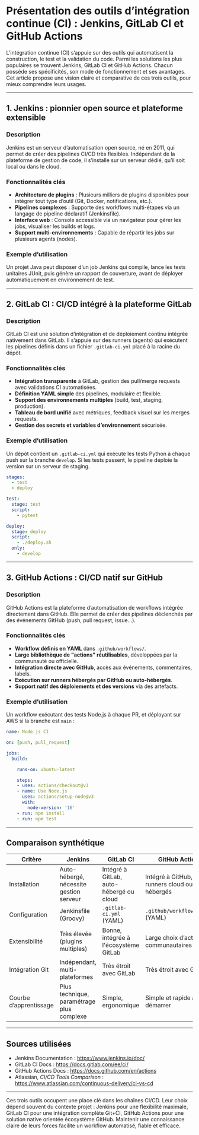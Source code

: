 # Présentation des outils d’intégration continue (CI) : Jenkins, GitLab CI et GitHub Actions

L’intégration continue (CI) s’appuie sur des outils qui automatisent la construction, le test et la validation du code. Parmi les solutions les plus populaires se trouvent Jenkins, GitLab CI et GitHub Actions. Chacun possède ses spécificités, son mode de fonctionnement et ses avantages. Cet article propose une vision claire et comparative de ces trois outils, pour mieux comprendre leurs usages.

---

## 1. Jenkins : pionnier open source et plateforme extensible

### Description

Jenkins est un serveur d’automatisation open source, né en 2011, qui permet de créer des pipelines CI/CD très flexibles. Indépendant de la plateforme de gestion de code, il s’installe sur un serveur dédié, qu’il soit local ou dans le cloud.

### Fonctionnalités clés

- **Architecture de plugins** : Plusieurs milliers de plugins disponibles pour intégrer tout type d’outil (Git, Docker, notifications, etc.).  
- **Pipelines complexes** : Supporte des workflows multi-étapes via un langage de pipeline déclaratif (Jenkinsfile).  
- **Interface web** : Console accessible via un navigateur pour gérer les jobs, visualiser les builds et logs.  
- **Support multi-environnements** : Capable de répartir les jobs sur plusieurs agents (nodes).

### Exemple d’utilisation

Un projet Java peut disposer d’un job Jenkins qui compile, lance les tests unitaires JUnit, puis génère un rapport de couverture, avant de déployer automatiquement en environnement de test.

---

## 2. GitLab CI : CI/CD intégré à la plateforme GitLab

### Description

GitLab CI est une solution d’intégration et de déploiement continu intégrée nativement dans GitLab. Il s’appuie sur des runners (agents) qui exécutent les pipelines définis dans un fichier `.gitlab-ci.yml` placé à la racine du dépôt.

### Fonctionnalités clés

- **Intégration transparente** à GitLab, gestion des pull/merge requests avec validations CI automatisées.  
- **Définition YAML simple** des pipelines, modulaire et flexible.  
- **Support des environnements multiples** (build, test, staging, production).  
- **Tableau de bord unifié** avec métriques, feedback visuel sur les merges requests.  
- **Gestion des secrets et variables d’environnement** sécurisée.

### Exemple d’utilisation

Un dépôt contient un `.gitlab-ci.yml` qui exécute les tests Python à chaque push sur la branche `develop`. Si les tests passent, le pipeline déploie la version sur un serveur de staging.

```yaml
stages:
  - test
  - deploy

test:
  stage: test
  script:
    - pytest

deploy:
  stage: deploy
  script:
    - ./deploy.sh
  only:
    - develop
```

---

## 3. GitHub Actions : CI/CD natif sur GitHub

### Description

GitHub Actions est la plateforme d’automatisation de workflows intégrée directement dans GitHub. Elle permet de créer des pipelines déclenchés par des événements GitHub (push, pull request, issue…).

### Fonctionnalités clés

- **Workflow définis en YAML** dans `.github/workflows/`.  
- **Large bibliothèque de "actions" réutilisables**, développées par la communauté ou officielle.  
- **Intégration directe avec GitHub**, accès aux événements, commentaires, labels.  
- **Exécution sur runners hébergés par GitHub ou auto-hébergés**.  
- **Support natif des déploiements et des versions** via des artefacts.

### Exemple d’utilisation

Un workflow exécutant des tests Node.js à chaque PR, et déployant sur AWS si la branche est `main` :

```yaml
name: Node.js CI

on: [push, pull_request]

jobs:
  build:

    runs-on: ubuntu-latest

    steps:
    - uses: actions/checkout@v3
    - name: Use Node.js
      uses: actions/setup-node@v3
      with:
        node-version: '16'
    - run: npm install
    - run: npm test
```

---

## Comparaison synthétique

| Critère            | Jenkins                                     | GitLab CI                                  | GitHub Actions                    |
|--------------------|---------------------------------------------|--------------------------------------------|---------------------------------|
| Installation       | Auto-hébergé, nécessite gestion serveur    | Intégré à GitLab, auto-hébergé ou cloud   | Intégré à GitHub, runners cloud ou auto-hébergés |
| Configuration       | Jenkinsfile (Groovy)                        | `.gitlab-ci.yml` (YAML)                    | `.github/workflows/*.yml` (YAML) |
| Extensibilité       | Très élevée (plugins multiples)             | Bonne, intégrée à l'écosystème GitLab      | Large choix d’actions communautaires   |
| Intégration Git     | Indépendant, multi-plateformes               | Très étroit avec GitLab                     | Très étroit avec GitHub          |
| Courbe d’apprentissage | Plus technique, paramétrage plus complexe | Simple, ergonomique                         | Simple et rapide à démarrer     |

---

## Sources utilisées

- Jenkins Documentation : https://www.jenkins.io/doc/  
- GitLab CI Docs : https://docs.gitlab.com/ee/ci/  
- GitHub Actions Docs : https://docs.github.com/en/actions  
- Atlassian, *CI/CD Tools Comparison* : https://www.atlassian.com/continuous-delivery/ci-vs-cd

---

Ces trois outils occupent une place clé dans les chaînes CI/CD. Leur choix dépend souvent du contexte projet : Jenkins pour une flexibilité maximale, GitLab CI pour une intégration complète Git+CI, GitHub Actions pour une solution native orientée écosystème GitHub. Maintenir une connaissance claire de leurs forces facilite un workflow automatisé, fiable et efficace.